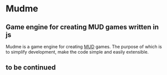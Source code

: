# Mudme

## Game engine for creating MUD games written in js

Mudme is a game engine for creating [MUD](https://en.wikipedia.org/wiki/MUD) games. The purpose of which is to simplify development, make the code simple and easily extensible.

## to be continued
